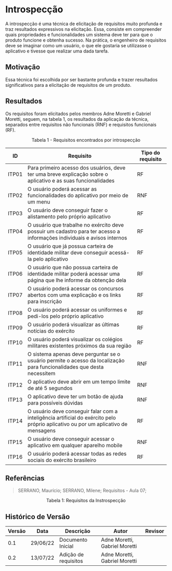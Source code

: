 # Introspecção

A introspecção é uma técnica de elicitação de requisitos muito profunda e traz resultados expressivos na elicitação.
Essa, consiste em compreender quais propriedades e funcionalidades um sistema deve ter para que o produto funcione e obtenha sucesso. Na prática, o engenheiro de requisitos deve se imaginar como um usuário, o que ele gostaria se utilizasse o aplicativo e tivesse que realizar uma dada tarefa.

## Motivação 
Essa técnica foi escolhida por ser bastante profunda e trazer resultados significativos para a elicitação de requisitos de um produto.

## Resultados 
Os requisitos foram elicitados pelos membros Adne Moretti e Gabriel Moretti, seguem, na tabela 1, os resultados da aplicação da técnica, separados entre requisitos não funcionais (RNF) e requisitos funcionais (RF).

<figcaption><center>Tabela 1 - Requisitos encontrados por introspecção</figcaption>

ID | Requisito | Tipo do requisito 
-- | --------- | -----------------
ITP01 | Para primeiro acesso dos usuários, deve ter uma breve explicação sobre o aplicativo e as suas funcionalidades | RF
ITP02 | O usuário poderá acessar as funcionalidades do aplicativo por meio de um menu | RNF
ITP03 | O usuário deve conseguir fazer o alistamento pelo próprio aplicativo | RF
ITP04 | O usuário que trabalhe no exército deve possuir um cadastro para ter acesso a informações individuais e avisos internos | RF
ITP05 |  O usuário que já possua carteira de identidade militar deve conseguir acessá-la pelo aplicativo | RF
ITP06 | O usuário que não possua carteira de identidade militar poderá acessar uma página que lhe informe da obtenção dela | RF
ITP07 | O usuário poderá acessar os concursos abertos com uma explicação e os links para inscrição | RF
ITP08 | O usuário poderá acessar os uniformes e pedi-los pelo próprio aplicativo | RF
ITP09 | O usuário poderá visualizar as últimas notícias do exército | RF
ITP10 | O usuário poderá visualizar os colégios militares existentes próximos da sua região | RF
ITP11 | O sistema apenas deve perguntar se o usuário permite o acesso da localização para funcionalidades que desta necessitem | RNF
ITP12 | O aplicativo deve abrir em um tempo limite de até 5 segundos | RNF
ITP13 | O aplicativo deve ter um botão de ajuda para possíveis dúvidas | RNF
ITP14 | O usuário deve conseguir falar com a inteligência artificial do exército pelo próprio aplicativo ou por um aplicativo de mensagens | RF
ITP15 | O usuário deve conseguir acessar o aplicativo em qualquer aparelho mobile | RNF
ITP16 | O usuário poderá acessar todas as redes sociais do exército brasileiro | RF

## Referências

>SERRANO, Maurício; SERRANO, Milene; Requisitos - Aula 07;

<center><figcaption>Tabela 1: Requisitos da Instrospecção</figcaption></center>

## Histórico de Versão

| Versão | Data | Descrição | Autor | Revisor |
|--------|------|-------|-----------| ------- |
| 0.1 | 29/06/22 | Documento Inicial | Adne Moretti, Gabriel Moretti |
| 0.2 | 13/07/22 | Adição de requisitos | Adne Moretti, Gabriel Moretti |
